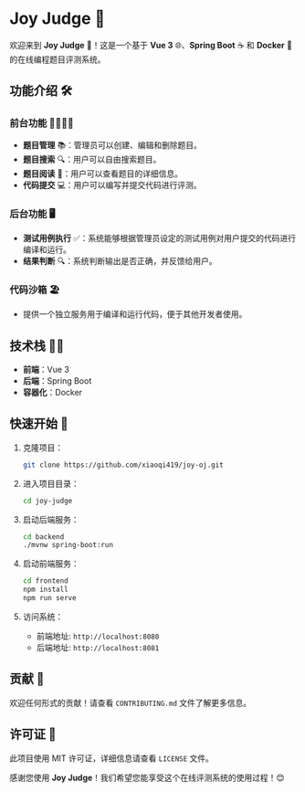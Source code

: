 # Joy Judge 🌟

欢迎来到 **Joy Judge** 🎉！这是一个基于 **Vue 3** 🌐、**Spring Boot** ☕ 和 **Docker** 🐳 的在线编程题目评测系统。

## 功能介绍 🛠️

### 前台功能 👩‍💻👨‍💻

- **题目管理** 📚：管理员可以创建、编辑和删除题目。
- **题目搜索** 🔍：用户可以自由搜索题目。
- **题目阅读** 📖：用户可以查看题目的详细信息。
- **代码提交** 💻：用户可以编写并提交代码进行评测。

### 后台功能 🖥️

- **测试用例执行** ✅：系统能够根据管理员设定的测试用例对用户提交的代码进行编译和运行。
- **结果判断** 🔍：系统判断输出是否正确，并反馈给用户。

### 代码沙箱 🏖️

- 提供一个独立服务用于编译和运行代码，便于其他开发者使用。

## 技术栈 🧑‍🔧

- **前端**：Vue 3
- **后端**：Spring Boot
- **容器化**：Docker

## 快速开始 🚀

1. 克隆项目：
   ```bash
   git clone https://github.com/xiaoqi419/joy-oj.git
   ```

2. 进入项目目录：
   ```bash
   cd joy-judge
   ```

3. 启动后端服务：
   ```bash
   cd backend
   ./mvnw spring-boot:run
   ```

4. 启动前端服务：
   ```bash
   cd frontend
   npm install
   npm run serve
   ```

5. 访问系统：
    - 前端地址: `http://localhost:8080`
    - 后端地址: `http://localhost:8081`

## 贡献 🤝

欢迎任何形式的贡献！请查看 `CONTRIBUTING.md` 文件了解更多信息。

## 许可证 📝

此项目使用 MIT 许可证，详细信息请查看 `LICENSE` 文件。

感谢您使用 **Joy Judge**！我们希望您能享受这个在线评测系统的使用过程！😊
